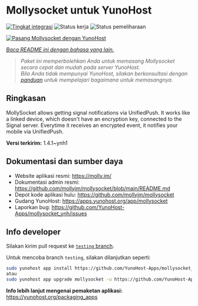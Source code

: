 <!--
N.B.: README ini dibuat secara otomatis oleh <https://github.com/YunoHost/apps/tree/master/tools/readme_generator>
Ini TIDAK boleh diedit dengan tangan.
-->

# Mollysocket untuk YunoHost

[![Tingkat integrasi](https://apps.yunohost.org/badge/integration/mollysocket)](https://ci-apps.yunohost.org/ci/apps/mollysocket/)
![Status kerja](https://apps.yunohost.org/badge/state/mollysocket)
![Status pemeliharaan](https://apps.yunohost.org/badge/maintained/mollysocket)

[![Pasang Mollysocket dengan YunoHost](https://install-app.yunohost.org/install-with-yunohost.svg)](https://install-app.yunohost.org/?app=mollysocket)

*[Baca README ini dengan bahasa yang lain.](./ALL_README.md)*

> *Paket ini memperbolehkan Anda untuk memasang Mollysocket secara cepat dan mudah pada server YunoHost.*  
> *Bila Anda tidak mempunyai YunoHost, silakan berkonsultasi dengan [panduan](https://yunohost.org/install) untuk mempelajari bagaimana untuk memasangnya.*

## Ringkasan

MollySocket allows getting signal notifications via UnifiedPush. It works like a linked device, which doesn't have an encryption key, connected to the Signal server. Everytime it receives an encrypted event, it notifies your mobile via UnifiedPush.


**Versi terkirim:** 1.4.1~ynh1
## Dokumentasi dan sumber daya

- Website aplikasi resmi: <https://molly.im/>
- Dokumentasi admin resmi: <https://github.com/mollyim/mollysocket/blob/main/README.md>
- Depot kode aplikasi hulu: <https://github.com/mollyim/mollysocket>
- Gudang YunoHost: <https://apps.yunohost.org/app/mollysocket>
- Laporkan bug: <https://github.com/YunoHost-Apps/mollysocket_ynh/issues>

## Info developer

Silakan kirim pull request ke [`testing` branch](https://github.com/YunoHost-Apps/mollysocket_ynh/tree/testing).

Untuk mencoba branch `testing`, silakan dilanjutkan seperti:

```bash
sudo yunohost app install https://github.com/YunoHost-Apps/mollysocket_ynh/tree/testing --debug
atau
sudo yunohost app upgrade mollysocket -u https://github.com/YunoHost-Apps/mollysocket_ynh/tree/testing --debug
```

**Info lebih lanjut mengenai pemaketan aplikasi:** <https://yunohost.org/packaging_apps>
